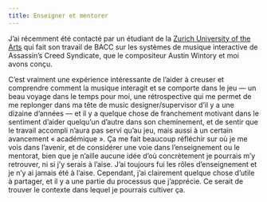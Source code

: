 ```yaml
---
title: Enseigner et mentorer
---
```


J’ai récemment été contacté par un étudiant de la [Zurich University of the Arts](https://www.zhdk.ch/) qui fait son travail de BACC sur les systèmes de musique interactive de Assassin’s Creed Syndicate, que le compositeur Austin Wintory et moi avons conçu.

C’est vraiment une expérience intéressante de l’aider à creuser et comprendre comment la musique interagit et se comporte dans le jeu — un beau voyage dans le temps pour moi, une rétrospective qui me permet de me replonger dans ma tête de music designer/supervisor d’il y a une dizaine d’années — et il y a quelque chose de franchement motivant dans le sentiment d’aider quelqu’un d’autre dans son cheminement, et de sentir que le travail accompli n’aura pas servi qu’au jeu, mais aussi à un certain avancement « académique ». Ça me fait beaucoup réfléchir sur où je me vois dans l’avenir, et de considérer une voie dans l’enseignement ou le mentorat, bien que je n’aille aucune idée d’où concrètement je pourrais m’y retrouver, ni si j’y serais à l’aise. J’ai toujours fui les rôles d’enseignement et je n’y ai jamais été à l’aise. Cependant, j’ai clairement quelque chose d’utile à partager, et il y a une partie du processus que j’apprécie. Ce serait de trouver le contexte dans lequel je pourrais cultiver ça.
